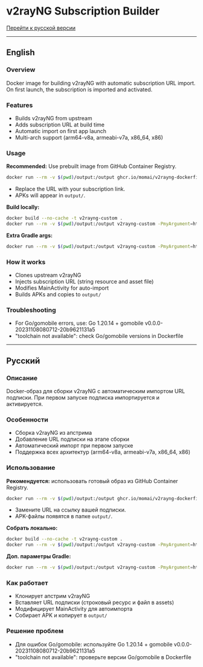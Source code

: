 # v2rayNG Subscription Builder

[Перейти к русской версии](#русский)

---

## English

### Overview
Docker image for building v2rayNG with automatic subscription URL import. On first launch, the subscription is imported and activated.

### Features
- Builds v2rayNG from upstream
- Adds subscription URL at build time
- Automatic import on first app launch
- Multi-arch support (arm64-v8a, armeabi-v7a, x86_64, x86)

### Usage
**Recommended:** Use prebuilt image from GitHub Container Registry.

```bash
docker run --rm -v $(pwd)/output:/output ghcr.io/momai/v2rayng-dockerfile:latest -PmyArgument=https://example.com/s/your-subscription-url
```
- Replace the URL with your subscription link.
- APKs will appear in `output/`.

**Build locally:**
```bash
docker build --no-cache -t v2rayng-custom .
docker run --rm -v $(pwd)/output:/output v2rayng-custom -PmyArgument=https://example.com/s/your-subscription-url
```

**Extra Gradle args:**
```bash
docker run --rm -v $(pwd)/output:/output v2rayng-custom -PmyArgument=https://example.com/s/your-subscription-url --stacktrace --info
```

### How it works
- Clones upstream v2rayNG
- Injects subscription URL (string resource and asset file)
- Modifies MainActivity for auto-import
- Builds APKs and copies to `output/`

### Troubleshooting
- For Go/gomobile errors, use: Go 1.20.14 + gomobile v0.0.0-20231108080712-20b9621131a5
- "toolchain not available": check Go/gomobile versions in Dockerfile

---

## <a name="русский"></a>Русский

### Описание
Docker-образ для сборки v2rayNG с автоматическим импортом URL подписки. При первом запуске подписка импортируется и активируется.

### Особенности
- Сборка v2rayNG из апстрима
- Добавление URL подписки на этапе сборки
- Автоматический импорт при первом запуске
- Поддержка всех архитектур (arm64-v8a, armeabi-v7a, x86_64, x86)

### Использование
**Рекомендуется:** использовать готовый образ из GitHub Container Registry.

```bash
docker run --rm -v $(pwd)/output:/output ghcr.io/momai/v2rayng-dockerfile:latest -PmyArgument=https://example.com/s/your-subscription-url
```
- Замените URL на ссылку вашей подписки.
- APK-файлы появятся в папке `output/`.

**Собрать локально:**
```bash
docker build --no-cache -t v2rayng-custom .
docker run --rm -v $(pwd)/output:/output v2rayng-custom -PmyArgument=https://example.com/s/your-subscription-url
```

**Доп. параметры Gradle:**
```bash
docker run --rm -v $(pwd)/output:/output v2rayng-custom -PmyArgument=https://example.com/s/your-subscription-url --stacktrace --info
```

### Как работает
- Клонирует апстрим v2rayNG
- Вставляет URL подписки (строковый ресурс и файл в assets)
- Модифицирует MainActivity для автоимпорта
- Собирает APK и копирует в `output/`

### Решение проблем
- Для ошибок Go/gomobile: используйте Go 1.20.14 + gomobile v0.0.0-20231108080712-20b9621131a5
- "toolchain not available": проверьте версии Go/gomobile в Dockerfile
